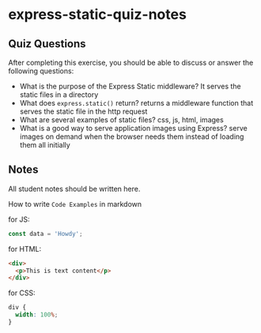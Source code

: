 # express-static-quiz-notes

## Quiz Questions

After completing this exercise, you should be able to discuss or answer the following questions:

- What is the purpose of the Express Static middleware?
  It serves the static files in a directory
- What does `express.static()` return?
  returns a middleware function that serves the static file in the http request
- What are several examples of static files?
  css, js, html, images
- What is a good way to serve application images using Express?
  serve images on demand when the browser needs them instead of loading them all initially

## Notes

All student notes should be written here.

How to write `Code Examples` in markdown

for JS:

```javascript
const data = 'Howdy';
```

for HTML:

```html
<div>
  <p>This is text content</p>
</div>
```

for CSS:

```css
div {
  width: 100%;
}
```
